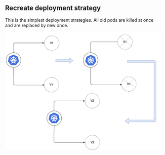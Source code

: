 ## Recreate deployment strategy

This is the simplest deployment strategies. All old pods are killed at once and are replaced by new once.

![Recreate Deployment](../images/recreate.png)